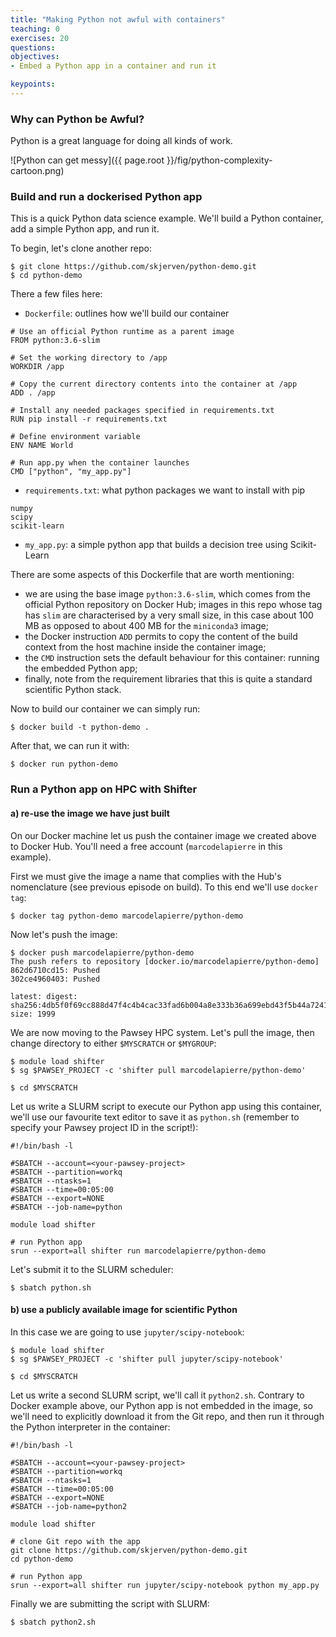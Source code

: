 ```yaml
---
title: "Making Python not awful with containers"
teaching: 0
exercises: 20
questions:
objectives:
- Embed a Python app in a container and run it

keypoints:
---
```


### Why can Python be Awful? ###

Python is a great language for doing all kinds of work.

![Python can get messy]({{ page.root }}/fig/python-complexity-cartoon.png)


### Build and run a dockerised Python app ###

This is a quick Python data science example.  We'll build a Python container, add a simple Python app, and run it.

To begin, let's clone another repo:

```
$ git clone https://github.com/skjerven/python-demo.git
$ cd python-demo
```

There a few files here:

* `Dockerfile`: outlines how we'll build our container

```
# Use an official Python runtime as a parent image
FROM python:3.6-slim

# Set the working directory to /app
WORKDIR /app

# Copy the current directory contents into the container at /app
ADD . /app

# Install any needed packages specified in requirements.txt
RUN pip install -r requirements.txt

# Define environment variable
ENV NAME World

# Run app.py when the container launches
CMD ["python", "my_app.py"]
```

* `requirements.txt`: what python packages we want to install with pip

```
numpy
scipy
scikit-learn
```

* `my_app.py`: a simple python app that builds a decision tree using Scikit-Learn

There are some aspects of this Dockerfile that are worth mentioning:

* we are using the base image `python:3.6-slim`, which comes from the official Python repository on Docker Hub; images in this repo whose tag has `slim` are characterised by a very small size, in this case about 100 MB as opposed to about 400 MB for the `miniconda3` image;
* the Docker instruction `ADD` permits to copy the content of the build context from the host machine inside the container image;
* the `CMD` instruction sets the default behaviour for this container: running the embedded Python app;
* finally, note from the requirement libraries that this is quite a standard scientific Python stack.

Now to build our container we can simply run:

```
$ docker build -t python-demo .
```

After that, we can run it with:

```
$ docker run python-demo
```


### Run a Python app on HPC with Shifter ###

#### a) re-use the image we have just built ####

On our Docker machine let us push the container image we created above to Docker Hub. You'll need a free account (`marcodelapierre` in this example).

First we must give the image a name that complies with the Hub's nomenclature (see previous episode on build). To this end we'll use `docker tag`:

```
$ docker tag python-demo marcodelapierre/python-demo
```

Now let's push the image:

```
$ docker push marcodelapierre/python-demo
The push refers to repository [docker.io/marcodelapierre/python-demo]
862d6710cd15: Pushed 
302ce4960403: Pushed 

latest: digest: sha256:4db5f0f69cc888d47f4c4b4cac33fad6b004a8e333b36a699ebd43f5b44a7241 size: 1999
```

We are now moving to the Pawsey HPC system. Let's pull the image, then change directory to either `$MYSCRATCH` or `$MYGROUP`:

```
$ module load shifter
$ sg $PAWSEY_PROJECT -c 'shifter pull marcodelapierre/python-demo'

$ cd $MYSCRATCH
```

Let us write a SLURM script to execute our Python app using this container, we'll use our favourite text editor to save it as `python.sh` (remember to specify your Pawsey project ID in the script!): 

```
#!/bin/bash -l

#SBATCH --account=<your-pawsey-project>
#SBATCH --partition=workq
#SBATCH --ntasks=1
#SBATCH --time=00:05:00
#SBATCH --export=NONE
#SBATCH --job-name=python

module load shifter

# run Python app
srun --export=all shifter run marcodelapierre/python-demo
```

Let's submit it to the SLURM scheduler:

```
$ sbatch python.sh
```

#### b) use a publicly available image for scientific Python ####

In this case we are going to use `jupyter/scipy-notebook`:

```
$ module load shifter
$ sg $PAWSEY_PROJECT -c 'shifter pull jupyter/scipy-notebook'

$ cd $MYSCRATCH
```

Let us write a second SLURM script, we'll call it `python2.sh`. Contrary to Docker example above, our Python app is not embedded in the image, so we'll need to explicitly download it from the Git repo, and then run it through the Python interpreter in the container:

```
#!/bin/bash -l

#SBATCH --account=<your-pawsey-project>
#SBATCH --partition=workq
#SBATCH --ntasks=1
#SBATCH --time=00:05:00
#SBATCH --export=NONE
#SBATCH --job-name=python2

module load shifter

# clone Git repo with the app
git clone https://github.com/skjerven/python-demo.git
cd python-demo

# run Python app
srun --export=all shifter run jupyter/scipy-notebook python my_app.py
```

Finally we are submitting the script with SLURM:

```
$ sbatch python2.sh
```


